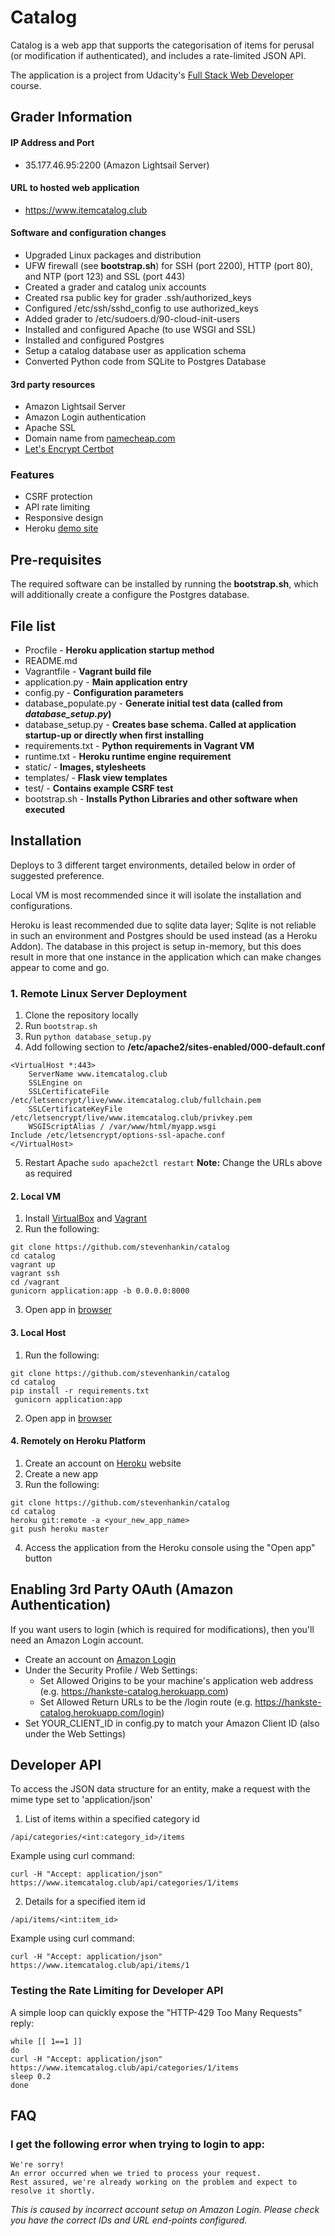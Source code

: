 # Catalog
Catalog is a web app that supports the categorisation of items for perusal (or modification if authenticated), and includes a rate-limited JSON API.

The application is a project from Udacity's [Full Stack Web Developer](https://www.udacity.com/course/full-stack-web-developer-nanodegree--nd004) course.

## Grader Information

#### IP Address and Port
* 35.177.46.95:2200 (Amazon Lightsail Server)

#### URL to hosted web application
* https://www.itemcatalog.club

#### Software and configuration changes
* Upgraded Linux packages and distribution
* UFW firewall (see **bootstrap.sh**) for SSH (port 2200), HTTP (port 80), and NTP (port 123) and SSL (port 443)
* Created a grader and catalog unix accounts 
* Created rsa public key for grader .ssh/authorized_keys
* Configured /etc/ssh/sshd_config to use authorized_keys
* Added grader to /etc/sudoers.d/90-cloud-init-users
* Installed and configured Apache (to use WSGI and SSL)
* Installed and configured Postgres
* Setup a catalog database user as application schema
* Converted Python code from SQLite to Postgres Database

#### 3rd party resources
* Amazon Lightsail Server
* Amazon Login authentication
* Apache SSL
* Domain name from [namecheap.com](https://www.namecheap.com)
* [Let's Encrypt Certbot](https://letsencrypt.org)

### Features
* CSRF protection
* API rate limiting
* Responsive design
* Heroku [demo site](https://hankste-catalog.herokuapp.com/)

## Pre-requisites
The required software can be installed by running the **bootstrap.sh**, which will additionally create a configure
the Postgres database.

## File list
* Procfile - __Heroku application startup method__
* README.md
* Vagrantfile - __Vagrant build file__
* application.py - __Main application entry__
* config.py - __Configuration parameters__
* database_populate.py - __Generate initial test data (called from *database_setup.py*)__
* database_setup.py - __Creates base schema. Called at application startup-up or directly when first installing__
* requirements.txt - __Python requirements in Vagrant VM__
* runtime.txt - __Heroku runtime engine requirement__
* static/ - __Images, stylesheets__
* templates/ - __Flask view templates__
* test/ - __Contains example CSRF test__
* bootstrap.sh - __Installs Python Libraries and other software when executed__


## Installation
Deploys to 3 different target environments, detailed below in order of suggested preference.

Local VM is most recommended since it will isolate the installation and configurations.  

Heroku is least recommended due to sqlite data layer; Sqlite is not reliable in such an environment and Postgres should be used instead (as a Heroku Addon). 
The database in this project is setup in-memory, but this does result in more that one instance in the application which can make changes appear to come and go.

### 1. Remote Linux Server Deployment
1. Clone the repository locally
2. Run ```bootstrap.sh```
3. Run ```python database_setup.py```
4. Add following section to **/etc/apache2/sites-enabled/000-default.conf** 
```Listen 443
<VirtualHost *:443>
    ServerName www.itemcatalog.club
    SSLEngine on
    SSLCertificateFile /etc/letsencrypt/live/www.itemcatalog.club/fullchain.pem
    SSLCertificateKeyFile /etc/letsencrypt/live/www.itemcatalog.club/privkey.pem
    WSGIScriptAlias / /var/www/html/myapp.wsgi
Include /etc/letsencrypt/options-ssl-apache.conf
</VirtualHost>
```
5. Restart Apache ```sudo apache2ctl restart```
**Note:** Change the URLs above as required

#### 2. Local VM
1. Install [VirtualBox](https://www.virtualbox.org/wiki/Downloads) and [Vagrant](https://www.vagrantup.com/downloads.html)
2. Run the following:
```Shell
git clone https://github.com/stevenhankin/catalog
cd catalog
vagrant up
vagrant ssh
cd /vagrant
gunicorn application:app -b 0.0.0.0:8000
```
3. Open app in [browser](http://0.0.0.0:8000)

#### 3. Local Host
1. Run the following:
```Shell
git clone https://github.com/stevenhankin/catalog
cd catalog
pip install -r requirements.txt
 gunicorn application:app
```
2. Open app in [browser](http://127.0.0.1:8000)

#### 4. Remotely on Heroku Platform
1. Create an account on [Heroku](https://dashboard.heroku.com/apps) website
2. Create a new app
3. Run the following:
```
git clone https://github.com/stevenhankin/catalog
cd catalog
heroku git:remote -a <your_new_app_name>
git push heroku master
```
4. Access the application from the Heroku console using the "Open app" button


## Enabling 3rd Party OAuth (Amazon Authentication)
If you want users to login (which is required for modifications), then you'll need an Amazon Login account.
* Create an account on [Amazon Login](https://developer.amazon.com/lwa/sp/overview.html)
* Under the Security Profile / Web Settings:
  * Set Allowed Origins to be your machine's application web address  (e.g. https://hankste-catalog.herokuapp.com)
  * Set Allowed Return URLs to be the /login route (e.g. https://hankste-catalog.herokuapp.com/login)
* Set YOUR_CLIENT_ID in config.py to match your Amazon Client ID (also under the Web Settings)



## Developer API
To access the JSON data structure for an entity, make a request with the mime type set to 'application/json'

1. List of items within a specified category id
```Shell
/api/categories/<int:category_id>/items
```
Example using curl command:
```Shell
curl -H "Accept: application/json" https://www.itemcatalog.club/api/categories/1/items
```

2. Details for a specified item id
```Shell
/api/items/<int:item_id>
```
Example using curl command:
```Shell
curl -H "Accept: application/json" https://www.itemcatalog.club/api/items/1
```

### Testing the Rate Limiting for Developer API
A simple loop can quickly expose the "HTTP-429 Too Many Requests" reply:
```Shell
while [[ 1==1 ]]
do
curl -H "Accept: application/json" https://www.itemcatalog.club/api/categories/1/items
sleep 0.2
done
```



## FAQ
### I get the following error when trying to login to app:
```
We're sorry!
An error occurred when we tried to process your request. 
Rest assured, we're already working on the problem and expect to resolve it shortly.
```
*This is caused by incorrect account setup on Amazon Login. 
Please check you have the correct IDs and URL end-points configured.*

